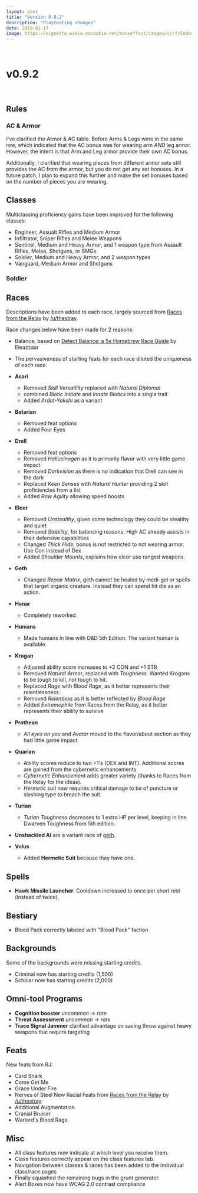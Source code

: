 ```yaml
---
layout: post
title: "Version 0.9.2"
description: "Playtesting changes"
date: 2019-01-17
image: https://vignette.wikia.nocookie.net/masseffect/images/c/cf/Codex_ME_-_FTL_Drive.png/revision/latest?cb=20140820095603&format=original
---
```


<br>

# v0.9.2  

<br>

## Rules

### AC & Armor
I've clarified the Armor & AC table. Before Arms & Legs were in the same row, which indicated that the AC bonus was for wearing arm _AND_ leg armor.
However, the intent is that Arm and Leg armor provide their own AC bonus. 

Additionally, I clarified that wearing pieces from different armor sets still provides the AC from the armor, but you do not get any set bonuses.
In a future patch, I plan to expand this further and make the set bonuses based on the number of pieces you are wearing. 

## Classes
Multiclassing proficiency gains have been improved for the following classes:
- Engineer, Assualt Rifles and Medium Armor
- Infiltrator, Sniper Rifles and Melee Weapons
- Sentinel, Medium and Heavy Armor, and 1 weapon type from Assault Rifles, Melee, Shotguns, or SMGs
- Soldier, Medium and Heavy Armor, and 2 weapon types
- Vanguard, Medium Armor and Shotguns

### Soldier

## Races

Descriptions have been added to each race, largely sourced from [Races from the Relay](https://www.gmbinder.com/share/-L7HA1pIhxcx3bVb8vqf) by [/u/thestray](https://www.reddit.com/user/thestray).

Race changes below have been made for 2 reasons:
- Balance, based on [Detect Balance: a 5e Homebrew Race Guide](https://docs.google.com/spreadsheets/d/1vq1kz6PRAbw5LHy6amH-bNb4OuB8DBXL1RsZROt03Sc/edit#gid=0) by Eleazzaar
- The pervasiveness of starting feats for each race diluted the uniqueness of each race.

- __Asari__
  - Removed _Skill Versatility_ replaced with _Natural Diplomat_
  - combined _Biotic Initiate_ and _Innate Biotics_ into a single trait
  - Added _Ardat-Yakshi_ as a variant

- __Batarian__
  - Removed feat options
  - Added Four Eyes 
  
- __Drell__
  - Removed feat options
  - Removed _Hallucinogen_ as it is primarily flavor with very little game impact
  - Removed _Darkvision_ as there is no indication that Drell can see in the dark
  - Replaced _Keen Senses_ with _Natural Hunter_ providing 2 skill proficiencies from a list
  - Added _Raw Agility_ allowing speed boosts 
  
- __Elcor__
  - Removed _Unstealthy_, given some technology they could be stealthy and quiet
  - Removed _Stability_, for balancing reasons. High AC already assists in their defensive capabilities
  - Changed _Thick Hide_, bonus is not restricted to not wearing armor. Use Con instead of Dex
  - Added _Shoulder Mounts_, explains how elcor use ranged weapons.
  
- __Geth__
  - Changed _Repair Matrix_, geth cannot be healed by medi-gel or spells that target organic creature. Instead they can spend
    hit die as an action. 
  
- __Hanar__
  - Completely reworked.
  
- __Humans__
  - Made humans in line with D&D 5th Edition. The variant human is available.
  
- __Krogan__
  - Adjusted ability score increases to +2 CON and +1 STR
  - Removed _Natural Armor_, replaced with _Toughness_. Wanted Krogans to be tough to kill, not tough to hit.
  - Replaced _Rage_ with _Blood Rage_, as it better represents their relentlessness.
  - Removed _Relentless_ as it is better reflected by _Blood Rage_
  - Added _Extremophile_ from Races from the Relay, as it better represents their ability to survive
  
- __Prothean__
  - _All eyes on you_ and _Avatar_ moved to the flavor/about section as they had little game impact.
  
- __Quarian__
  - Ability scores reduce to two +1's (DEX and INT). Additional scores are gained from the cybernetic enhancements
  - _Cybernetic Enhancement_ adds greater variety (thanks to Races from the Relay for the ideas).
  - _Hermetic suit_ now requires critical damage to be of puncture or slashing type to breach the suit.

- __Turian__
  - _Turian Toughness_ decreases to 1 extra HP per level, keeping in line Dwarven Toughness from 5th edition.
  
- __Unshackled AI__ are a variant race of [geth](/phb/races/geth).

- __Volus__
  - Added __Hermetic Suit__ because they have one.

## Spells
- __Hawk Missile Launcher__. Cooldown increased to once per short rest (instead of twice).

## Bestiary

- Blood Pack correctly labeled with "Blood Pack" faction

## Backgrounds
Some of the backgrounds were missing starting credits.
- Criminal now has starting credits (1,500)
- Scholar now has starting credits (2,000)

## Omni-tool Programs
- __Cognition booster__ _uncommon_ -> _rare_
- __Threat Assessment__ _uncommon_ -> _rare_
- __Trace Signal Jammer__ clarified advantage on saving throw against heavy weapons that require targeting

## Feats
New feats from RJ:
- Card Shark
- Come Get Me
- Grace Under Fire
- Nerves of Steel
New Racial Feats from [Races from the Relay](https://www.gmbinder.com/share/-L7HA1pIhxcx3bVb8vqf) by [/u/thestray](https://www.reddit.com/user/thestray):
- Additional Augmentation
- Cranial Bruiser
- Warlord's Blood Rage


## Misc
- All class features now indicate at which level you receive them.
- Class features correctly appear on the class features tab.
- Navigation between classes & races has been added to the individual class/race pages
- Finally squashed the remaining bugs in the grunt generator.
- Alert Boxes now have WCAG 2.0 contrast compliance 
